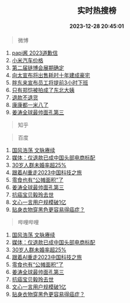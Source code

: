 <div align="center"><h2>实时热搜榜</h2><h4>2023-12-28 20:45:01</h4></div>

> 微博  

1. [papi酱 2023道歉信](https://s.weibo.com/weibo?q=papi%E9%85%B1%202023%E9%81%93%E6%AD%89%E4%BF%A1&t=31&band_rank=1&Refer=top)<br />
2. [小米汽车价格](https://s.weibo.com/weibo?q=%E5%B0%8F%E7%B1%B3%E6%B1%BD%E8%BD%A6%E4%BB%B7%E6%A0%BC&t=31&band_rank=2&Refer=top)<br />
3. [第二届链博会展期确定](https://s.weibo.com/weibo?q=%23%E7%AC%AC%E4%BA%8C%E5%B1%8A%E9%93%BE%E5%8D%9A%E4%BC%9A%E5%B1%95%E6%9C%9F%E7%A1%AE%E5%AE%9A%23&t=31&band_rank=3&Refer=top)<br />
4. [向太宣布将出售耗时十年建成豪宅](https://s.weibo.com/weibo?q=%23%E5%90%91%E5%A4%AA%E5%AE%A3%E5%B8%83%E5%B0%86%E5%87%BA%E5%94%AE%E8%80%97%E6%97%B6%E5%8D%81%E5%B9%B4%E5%BB%BA%E6%88%90%E8%B1%AA%E5%AE%85%23&t=31&band_rank=4&Refer=top)<br />
5. [胖东来宣布员工将提前3小时下班](https://s.weibo.com/weibo?q=%23%E8%83%96%E4%B8%9C%E6%9D%A5%E5%AE%A3%E5%B8%83%E5%91%98%E5%B7%A5%E5%B0%86%E6%8F%90%E5%89%8D3%E5%B0%8F%E6%97%B6%E4%B8%8B%E7%8F%AD%23&t=31&band_rank=5&Refer=top)<br />
6. [只有郑恺被拍成了东北大姨](https://s.weibo.com/weibo?q=%E5%8F%AA%E6%9C%89%E9%83%91%E6%81%BA%E8%A2%AB%E6%8B%8D%E6%88%90%E4%BA%86%E4%B8%9C%E5%8C%97%E5%A4%A7%E5%A7%A8&t=31&band_rank=6&Refer=top)<br />
7. [退款不退货](https://s.weibo.com/weibo?q=%E9%80%80%E6%AC%BE%E4%B8%8D%E9%80%80%E8%B4%A7&t=31&band_rank=7&Refer=top)<br />
8. [康康都一米八了](https://s.weibo.com/weibo?q=%E5%BA%B7%E5%BA%B7%E9%83%BD%E4%B8%80%E7%B1%B3%E5%85%AB%E4%BA%86&t=31&band_rank=8&Refer=top)<br />
9. [姜涛全球最帅面孔第三](https://s.weibo.com/weibo?q=%23%E5%A7%9C%E6%B6%9B%E5%85%A8%E7%90%83%E6%9C%80%E5%B8%85%E9%9D%A2%E5%AD%94%E7%AC%AC%E4%B8%89%23&t=31&band_rank=9&Refer=top)<br />

> 知乎  


> 百度  

1. [国风浩荡 文脉赓续](https://www.baidu.com/s?wd=%E5%9B%BD%E9%A3%8E%E6%B5%A9%E8%8D%A1+%E6%96%87%E8%84%89%E8%B5%93%E7%BB%AD&sa=fyb_news&rsv_dl=fyb_news)<br />
2. [媒体：仅退款已成中国头部电商标配](https://www.baidu.com/s?wd=%E5%AA%92%E4%BD%93%EF%BC%9A%E4%BB%85%E9%80%80%E6%AC%BE%E5%B7%B2%E6%88%90%E4%B8%AD%E5%9B%BD%E5%A4%B4%E9%83%A8%E7%94%B5%E5%95%86%E6%A0%87%E9%85%8D&sa=fyb_news&rsv_dl=fyb_news)<br />
3. [30岁人群未婚率超25%](https://www.baidu.com/s?wd=30%E5%B2%81%E4%BA%BA%E7%BE%A4%E6%9C%AA%E5%A9%9A%E7%8E%87%E8%B6%8525%25&sa=fyb_news&rsv_dl=fyb_news)<br />
4. [跟着AI重走2023中国科技之旅](https://www.baidu.com/s?wd=%E8%B7%9F%E7%9D%80AI%E9%87%8D%E8%B5%B02023%E4%B8%AD%E5%9B%BD%E7%A7%91%E6%8A%80%E4%B9%8B%E6%97%85&sa=fyb_news&rsv_dl=fyb_news)<br />
5. [零食也有“公摊面积”了](https://www.baidu.com/s?wd=%E9%9B%B6%E9%A3%9F%E4%B9%9F%E6%9C%89%E2%80%9C%E5%85%AC%E6%91%8A%E9%9D%A2%E7%A7%AF%E2%80%9D%E4%BA%86&sa=fyb_news&rsv_dl=fyb_news)<br />
6. [姜涛全球最帅面孔第三](https://www.baidu.com/s?wd=%E5%A7%9C%E6%B6%9B%E5%85%A8%E7%90%83%E6%9C%80%E5%B8%85%E9%9D%A2%E5%AD%94%E7%AC%AC%E4%B8%89&sa=fyb_news&rsv_dl=fyb_news)<br />
7. [抗癌宝贝毅玲去世](https://www.baidu.com/s?wd=%E6%8A%97%E7%99%8C%E5%AE%9D%E8%B4%9D%E6%AF%85%E7%8E%B2%E5%8E%BB%E4%B8%96&sa=fyb_news&rsv_dl=fyb_news)<br />
8. [文心一言用户规模破1亿](https://www.baidu.com/s?wd=%E6%96%87%E5%BF%83%E4%B8%80%E8%A8%80%E7%94%A8%E6%88%B7%E8%A7%84%E6%A8%A1%E7%A0%B41%E4%BA%BF&sa=fyb_news&rsv_dl=fyb_news)<br />
9. [贴身衣物穿黑色更容易得癌症？](https://www.baidu.com/s?wd=%E8%B4%B4%E8%BA%AB%E8%A1%A3%E7%89%A9%E7%A9%BF%E9%BB%91%E8%89%B2%E6%9B%B4%E5%AE%B9%E6%98%93%E5%BE%97%E7%99%8C%E7%97%87%EF%BC%9F&sa=fyb_news&rsv_dl=fyb_news)<br />

> 哔哩哔哩  

1. [国风浩荡 文脉赓续](https://www.baidu.com/s?wd=%E5%9B%BD%E9%A3%8E%E6%B5%A9%E8%8D%A1+%E6%96%87%E8%84%89%E8%B5%93%E7%BB%AD&sa=fyb_news&rsv_dl=fyb_news)<br />
2. [媒体：仅退款已成中国头部电商标配](https://www.baidu.com/s?wd=%E5%AA%92%E4%BD%93%EF%BC%9A%E4%BB%85%E9%80%80%E6%AC%BE%E5%B7%B2%E6%88%90%E4%B8%AD%E5%9B%BD%E5%A4%B4%E9%83%A8%E7%94%B5%E5%95%86%E6%A0%87%E9%85%8D&sa=fyb_news&rsv_dl=fyb_news)<br />
3. [30岁人群未婚率超25%](https://www.baidu.com/s?wd=30%E5%B2%81%E4%BA%BA%E7%BE%A4%E6%9C%AA%E5%A9%9A%E7%8E%87%E8%B6%8525%25&sa=fyb_news&rsv_dl=fyb_news)<br />
4. [跟着AI重走2023中国科技之旅](https://www.baidu.com/s?wd=%E8%B7%9F%E7%9D%80AI%E9%87%8D%E8%B5%B02023%E4%B8%AD%E5%9B%BD%E7%A7%91%E6%8A%80%E4%B9%8B%E6%97%85&sa=fyb_news&rsv_dl=fyb_news)<br />
5. [零食也有“公摊面积”了](https://www.baidu.com/s?wd=%E9%9B%B6%E9%A3%9F%E4%B9%9F%E6%9C%89%E2%80%9C%E5%85%AC%E6%91%8A%E9%9D%A2%E7%A7%AF%E2%80%9D%E4%BA%86&sa=fyb_news&rsv_dl=fyb_news)<br />
6. [姜涛全球最帅面孔第三](https://www.baidu.com/s?wd=%E5%A7%9C%E6%B6%9B%E5%85%A8%E7%90%83%E6%9C%80%E5%B8%85%E9%9D%A2%E5%AD%94%E7%AC%AC%E4%B8%89&sa=fyb_news&rsv_dl=fyb_news)<br />
7. [抗癌宝贝毅玲去世](https://www.baidu.com/s?wd=%E6%8A%97%E7%99%8C%E5%AE%9D%E8%B4%9D%E6%AF%85%E7%8E%B2%E5%8E%BB%E4%B8%96&sa=fyb_news&rsv_dl=fyb_news)<br />
8. [文心一言用户规模破1亿](https://www.baidu.com/s?wd=%E6%96%87%E5%BF%83%E4%B8%80%E8%A8%80%E7%94%A8%E6%88%B7%E8%A7%84%E6%A8%A1%E7%A0%B41%E4%BA%BF&sa=fyb_news&rsv_dl=fyb_news)<br />
9. [贴身衣物穿黑色更容易得癌症？](https://www.baidu.com/s?wd=%E8%B4%B4%E8%BA%AB%E8%A1%A3%E7%89%A9%E7%A9%BF%E9%BB%91%E8%89%B2%E6%9B%B4%E5%AE%B9%E6%98%93%E5%BE%97%E7%99%8C%E7%97%87%EF%BC%9F&sa=fyb_news&rsv_dl=fyb_news)<br />
